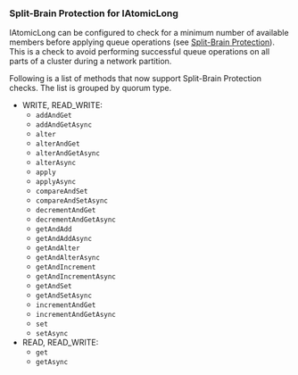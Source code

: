 
### Split-Brain Protection for IAtomicLong

IAtomicLong can be configured to check for a minimum number of available members before applying queue operations (see [Split-Brain Protection](#split-brain-protection)). This is a check to avoid performing successful queue operations on all parts of a cluster during a network partition.

Following is a list of methods that now support Split-Brain Protection checks. The list is grouped by quorum type.

- WRITE, READ_WRITE:
    - `addAndGet`
    - `addAndGetAsync`
    - `alter`
    - `alterAndGet`
    - `alterAndGetAsync`
    - `alterAsync`
    - `apply`
    - `applyAsync`
    - `compareAndSet`
    - `compareAndSetAsync`
    - `decrementAndGet`
    - `decrementAndGetAsync`
    - `getAndAdd`
    - `getAndAddAsync`
    - `getAndAlter`
    - `getAndAlterAsync`
    - `getAndIncrement`
    - `getAndIncrementAsync`
    - `getAndSet`
    - `getAndSetAsync`
    - `incrementAndGet`
    - `incrementAndGetAsync`
    - `set`
    - `setAsync`
- READ, READ_WRITE:
    - `get`
    - `getAsync`
